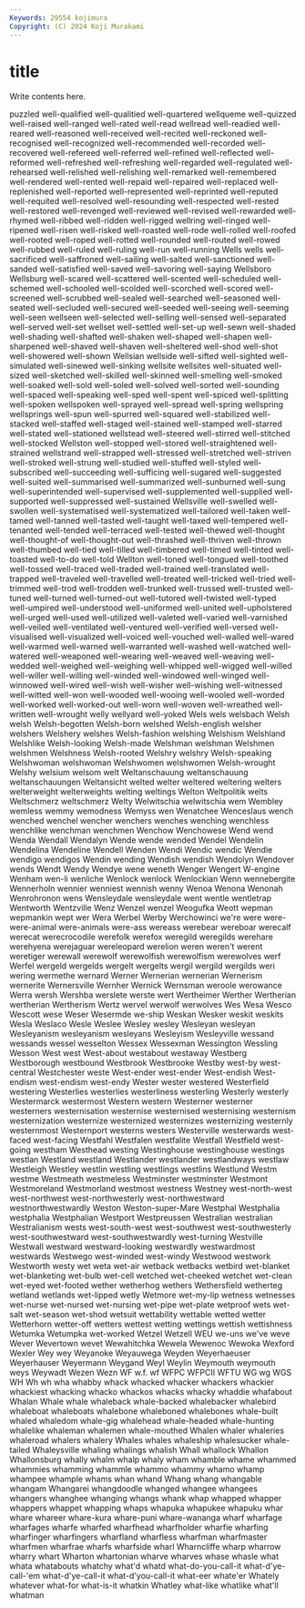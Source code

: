 ```yaml
---
Keywords: 29554 kojimura
Copyright: (C) 2024 Koji Murakami
---
```


# title

Write contents here.



puzzled well-qualified well-qualitied well-quartered wellqueme well-quizzed well-raised well-ranged
well-rated well-read wellread well-readied well-reared well-reasoned well-received well-recited well-reckoned well-recognised
well-recognized well-recommended well-recorded well-recovered well-refereed well-referred well-refined well-reflected well-reformed well-refreshed
well-refreshing well-regarded well-regulated well-rehearsed well-relished well-relishing well-remarked well-remembered well-rendered well-rented
well-repaid well-repaired well-replaced well-replenished well-reported well-represented well-reprinted well-reputed well-requited well-resolved
well-resounding well-respected well-rested well-restored well-revenged well-reviewed well-revised well-rewarded well-rhymed well-ribbed
well-ridden well-rigged wellring well-ringed well-ripened well-risen well-risked well-roasted well-rode well-rolled
well-roofed well-rooted well-roped well-rotted well-rounded well-routed well-rowed well-rubbed well-ruled well-ruling
well-run well-running Wells wells well-sacrificed well-saffroned well-sailing well-salted well-sanctioned well-sanded
well-satisfied well-saved well-savoring well-saying Wellsboro Wellsburg well-scared well-scattered well-scented well-scheduled
well-schemed well-schooled well-scolded well-scorched well-scored well-screened well-scrubbed well-sealed well-searched well-seasoned
well-seated well-secluded well-secured well-seeded well-seeing well-seeming well-seen wellseen well-selected well-selling
well-sensed well-separated well-served well-set wellset well-settled well-set-up well-sewn well-shaded well-shading
well-shafted well-shaken well-shaped well-shapen well-sharpened well-shaved well-shaven well-sheltered well-shod well-shot
well-showered well-shown Wellsian wellside well-sifted well-sighted well-simulated well-sinewed well-sinking wellsite
wellsites well-situated well-sized well-sketched well-skilled well-skinned well-smelling well-smoked well-soaked well-sold
well-soled well-solved well-sorted well-sounding well-spaced well-speaking well-sped well-spent well-spiced well-splitting
well-spoken wellspoken well-sprayed well-spread well-spring wellspring wellsprings well-spun well-spurred well-squared
well-stabilized well-stacked well-staffed well-staged well-stained well-stamped well-starred well-stated well-stationed wellstead
well-steered well-stirred well-stitched well-stocked Wellston well-stopped well-stored well-straightened well-strained wellstrand
well-strapped well-stressed well-stretched well-striven well-stroked well-strung well-studied well-stuffed well-styled well-subscribed
well-succeeding well-sufficing well-sugared well-suggested well-suited well-summarised well-summarized well-sunburned well-sung well-superintended
well-supervised well-supplemented well-supplied well-supported well-suppressed well-sustained Wellsville well-swelled well-swollen well-systematised
well-systematized well-tailored well-taken well-tamed well-tanned well-tasted well-taught well-taxed well-tempered well-tenanted
well-tended well-terraced well-tested well-thewed well-thought well-thought-of well-thought-out well-thrashed well-thriven well-thrown
well-thumbed well-tied well-tilled well-timbered well-timed well-tinted well-toasted well-to-do well-told Wellton
well-toned well-tongued well-toothed well-tossed well-traced well-traded well-trained well-translated well-trapped well-traveled
well-travelled well-treated well-tricked well-tried well-trimmed well-trod well-trodden well-trunked well-trussed well-trusted
well-tuned well-turned well-turned-out well-tutored well-twisted well-typed well-umpired well-understood well-uniformed well-united
well-upholstered well-urged well-used well-utilized well-valeted well-varied well-varnished well-veiled well-ventilated well-ventured
well-verified well-versed well-visualised well-visualized well-voiced well-vouched well-walled well-wared well-warmed well-warned
well-warranted well-washed well-watched well-watered well-weaponed well-wearing well-weaved well-weaving well-wedded well-weighed
well-weighing well-whipped well-wigged well-willed well-willer well-willing well-winded well-windowed well-winged well-winnowed
well-wired well-wish well-wisher well-wishing well-witnessed well-witted well-won well-wooded well-wooing well-wooled
well-worded well-worked well-worked-out well-worn well-woven well-wreathed well-written well-wrought welly wellyard
well-yoked Wels wels welsbach Welsh welsh Welsh-begotten Welsh-born welshed Welsh-english
welsher welshers Welshery welshes Welsh-fashion welshing Welshism Welshland Welshlike Welsh-looking
Welsh-made Welshman welshman Welshmen welshmen Welshness Welsh-rooted Welshry welshry Welsh-speaking
Welshwoman welshwoman Welshwomen welshwomen Welsh-wrought Welshy welsium welsom welt Weltanschauung
weltanschauung weltanschauungen Weltansicht welted welter weltered weltering welters welterweight welterweights
welting weltings Welton Weltpolitik welts Weltschmerz weltschmerz Welty Welwitschia welwitschia
wem Wembley wemless wemmy wemodness Wemyss wen Wenatchee Wenceslaus wench
wenched wenchel wencher wenchers wenches wenching wenchless wenchlike wenchman wenchmen
Wenchow Wenchowese Wend wend Wenda Wendall Wendalyn Wende wende wended
Wendel Wendelin Wendelina Wendeline Wendell Wenden Wendi Wendic wendic Wendie
wendigo wendigos Wendin wending Wendish wendish Wendolyn Wendover wends Wendt
Wendy Wendye wene weneth Wenger Wengert W-engine Wenham wen-li wenliche
Wenlock wenlock Wenlockian Wenn wennebergite Wennerholn wennier wenniest wennish wenny
Wenoa Wenona Wenonah Wenrohronon wens Wensleydale wensleydale went wentle wentletrap
Wentworth Wentzville Wenz Wenzel wenzel Weogufka Weott wepman wepmankin wept
wer Wera Werbel Werby Werchowinci we're were were- were-animal were-animals
were-ass wereass werebear wereboar werecalf werecat werecrocodile werefolk werefox weregild
weregilds werehare werehyena werejaguar wereleopard werelion weren weren't werent weretiger
werewall werewolf werewolfish werewolfism werewolves werf Werfel wergeld wergelds wergelt
wergelts wergil wergild wergilds weri wering wermethe wernard Werner Wernerian
wernerian Wernerism wernerite Wernersville Wernher Wernick Wernsman weroole werowance Werra
wersh Wershba werslete werste wert Wertheimer Werther Wertherian wertherian Wertherism
Wertz wervel werwolf werwolves Wes Wesa Wesco Wescott wese Weser
Wesermde we-ship Weskan Wesker weskit weskits Wesla Weslaco Wesle Weslee
Wesley wesley Wesleyan wesleyan Wesleyanism wesleyanism wesleyans Wesleyism Wesleyville wessand
wessands wessel wesselton Wessex Wessexman Wessington Wessling Wesson West west
West-about westabout westaway Westberg Westborough westbound Westbrook Westbrooke Westby west-by
west-central Westchester weste West-ender west-ender West-endish West-endism west-endism west-endy Wester
wester westered Westerfield westering Westerlies westerlies westerliness westerling Westerly westerly
Westermarck westermost Western western Westerner westerner westerners westernisation westernise westernised
westernising westernism westernization westernize westernized westernizes westernizing westernly westernmost Westernport
westerns westers Westerville westerwards west-faced west-facing Westfahl Westfalen westfalite Westfall
Westfield west-going westham Westhead westing Westinghouse westinghouse westings westlan Westland
westland Westlander westlander westlandways westlaw Westleigh Westley westlin westling westlings
westlins Westlund Westm westme Westmeath westmeless Westminster westminster Westmont Westmoreland
Westmorland westmost westness Westney west-north-west west-northwest west-northwesterly west-northwestward westnorthwestwardly Weston
Weston-super-Mare Westphal Westphalia westphalia Westphalian Westport Westpreussen Westralian westralian Westralianism
wests west-south-west west-southwest west-southwesterly west-southwestward west-southwestwardly west-turning Westville Westwall westward
westward-looking westwardly westwardmost westwards Westwego west-winded west-windy Westwood westwork Westworth
westy wet weta wet-air wetback wetbacks wetbird wet-blanket wet-blanketing wet-bulb
wet-cell wetched wet-cheeked wetchet wet-clean wet-eyed wet-footed wether wetherhog wethers
Wethersfield wetherteg wetland wetlands wet-lipped wetly Wetmore wet-my-lip wetness wetnesses
wet-nurse wet-nursed wet-nursing wet-pipe wet-plate wetproof wets wet-salt wet-season wet-shod
wetsuit wettability wettable wetted wetter Wetterhorn wetter-off wetters wettest wetting
wettings wettish wettishness Wetumka Wetumpka wet-worked Wetzel Wetzell WEU we-uns
we've weve Wever Wevertown wevet Wewahitchka Wewela Wewenoc Wewoka Wexford
Wexler Wey wey Weyanoke Weyauwega Weyden Weyerhaeuser Weyerhauser Weyermann Weygand
Weyl Weylin Weymouth weymouth weys Weywadt Wezen Wezn WF w.f.
wf WFPC WFPCII WFTU WG wg WGS WH Wh wh
wha whabby whack whacked whacker whackers whackier whackiest whacking whacko
whackos whacks whacky whaddie whafabout Whalan Whale whale whaleback whale-backed
whalebacker whalebird whaleboat whaleboats whalebone whaleboned whalebones whale-built whaled whaledom
whale-gig whalehead whale-headed whale-hunting whalelike whaleman whalemen whale-mouthed Whalen whaler
whaleries whaleroad whalers whalery Whales whales whaleship whalesucker whale-tailed Whaleysville
whaling whalings whalish Whall whallock Whallon Whallonsburg whally whalm whalp
whaly wham whamble whame whammed whammies whamming whammle whammo whammy
whamo whamp whampee whample whams whan whand Whang whang whangable
whangam Whangarei whangdoodle whanged whangee whangees whangers whanghee whanging whangs
whank whap whapped whapper whappers whappet whapping whaps whapuka whapukee
whapuku whar whare whareer whare-kura whare-puni whare-wananga wharf wharfage wharfages
wharfe wharfed wharfhead wharfholder wharfie wharfing wharfinger wharfingers wharfland wharfless
wharfman wharfmaster wharfmen wharfrae wharfs wharfside wharl Wharncliffe wharp wharrow
wharry whart Wharton whartonian wharve wharves whase whasle what whata
whatabouts whatchy what'd whatd what-do-you-call-it what-d'ye-call-'em what-d'ye-call-it what-d'you-call-it what-eer whate'er
Whately whatever what-for what-is-it whatkin Whatley what-like whatlike what'll whatman

